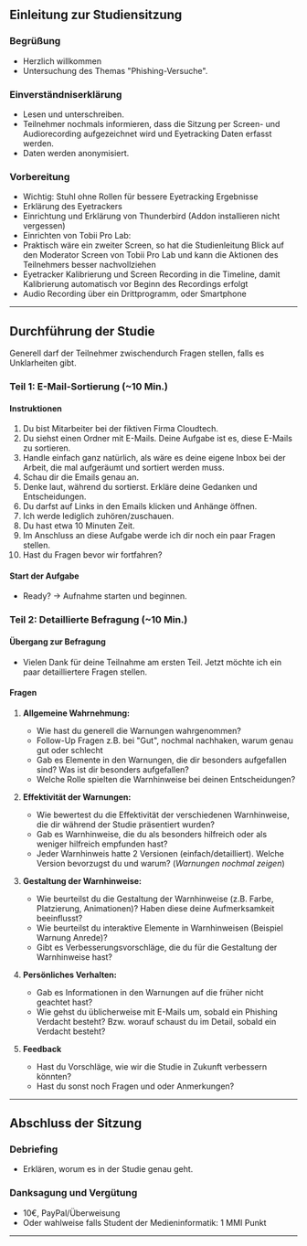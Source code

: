 
## Einleitung zur Studiensitzung

### Begrüßung

- Herzlich willkommen
- Untersuchung des Themas "Phishing-Versuche". 

### Einverständniserklärung

- Lesen und unterschreiben. 
- Teilnehmer nochmals informieren, dass die Sitzung per Screen- und Audiorecording aufgezeichnet wird und Eyetracking Daten erfasst werden.
- Daten werden anonymisiert.

### Vorbereitung

- Wichtig: Stuhl ohne Rollen für bessere Eyetracking Ergebnisse
- Erklärung des Eyetrackers
- Einrichtung und Erklärung von Thunderbird (Addon installieren nicht vergessen)
- Einrichten von Tobii Pro Lab:
- Praktisch wäre ein zweiter Screen, so hat die Studienleitung Blick auf den Moderator Screen von Tobii Pro Lab und kann die Aktionen des Teilnehmers besser nachvollziehen
- Eyetracker Kalibrierung und Screen Recording in die Timeline, damit Kalibrierung automatisch vor Beginn des Recordings erfolgt
- Audio Recording über ein Drittprogramm, oder Smartphone
---
## Durchführung der Studie

Generell darf der Teilnehmer zwischendurch Fragen stellen, falls es Unklarheiten gibt.

### Teil 1: E-Mail-Sortierung (~10 Min.)

#### Instruktionen

1. Du bist Mitarbeiter bei der fiktiven Firma Cloudtech. 
2. Du siehst einen Ordner mit E-Mails. Deine Aufgabe ist es, diese E-Mails zu sortieren. 
3. Handle einfach ganz natürlich, als wäre es deine eigene Inbox bei der Arbeit, die mal aufgeräumt und sortiert werden muss.
4. Schau dir die Emails genau an.
5. Denke laut, während du sortierst. Erkläre deine Gedanken und Entscheidungen.
6. Du darfst auf Links in den Emails klicken und Anhänge öffnen.
7. Ich werde lediglich zuhören/zuschauen.
8. Du hast etwa 10 Minuten Zeit. 
9. Im Anschluss an diese Aufgabe werde ich dir noch ein paar Fragen stellen.
10. Hast du Fragen bevor wir fortfahren?

#### Start der Aufgabe

- Ready? -> Aufnahme starten und beginnen.

### Teil 2: Detaillierte Befragung (~10 Min.)

#### Übergang zur Befragung

- Vielen Dank für deine Teilnahme am ersten Teil. Jetzt möchte ich ein paar detailliertere Fragen stellen.

#### Fragen

1.  **Allgemeine Wahrnehmung:**
    -   Wie hast du generell die Warnungen wahrgenommen?
    -   Follow-Up Fragen z.B. bei  "Gut", nochmal nachhaken, warum genau gut oder schlecht
    -   Gab es Elemente in den Warnungen, die dir besonders aufgefallen sind? Was ist dir besonders aufgefallen?
    -   Welche Rolle spielten die Warnhinweise bei deinen Entscheidungen?
    
3.  **Effektivität der Warnungen:**
    -   Wie bewertest du die Effektivität der verschiedenen Warnhinweise, die dir während der Studie präsentiert wurden?
    -   Gab es Warnhinweise, die du als besonders hilfreich oder als weniger hilfreich empfunden hast?
    -  Jeder Warnhinweis hatte 2 Versionen (einfach/detailliert). Welche Version bevorzugst du und warum? (*Warnungen nochmal zeigen*)
    
4.  **Gestaltung der Warnhinweise:**
    -   Wie beurteilst du die Gestaltung der Warnhinweise (z.B. Farbe, Platzierung, Animationen)? Haben diese deine Aufmerksamkeit beeinflusst?
    -  Wie beurteilst du interaktive Elemente in Warnhinweisen (Beispiel Warnung Anrede)?
    -  Gibt es Verbesserungsvorschläge, die du für die Gestaltung der Warnhinweise hast?
    
6.  **Persönliches Verhalten:**
    -   Gab es Informationen in den Warnungen auf die früher nicht geachtet hast?
    -   Wie gehst du üblicherweise mit E-Mails um, sobald ein Phishing Verdacht besteht? Bzw. worauf schaust du im Detail, sobald ein Verdacht besteht?
 
7.  **Feedback**
    -  Hast du Vorschläge, wie wir die Studie in Zukunft verbessern könnten?
    -  Hast du sonst noch Fragen und oder Anmerkungen?

---

## Abschluss der Sitzung

### Debriefing

- Erklären, worum es in der Studie genau geht.

### Danksagung und Vergütung

- 10€, PayPal/Überweisung
- Oder wahlweise falls Student der Medieninformatik: 1 MMI Punkt
---

